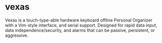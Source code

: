# vexas
Vexas is a touch-type-able hardware keyboard offline Personal Organizer with a Vim-style interface, and serial support. Designed for rapid data input, data independence/security, and alarms that can be passive, persistent, or aggressive.
